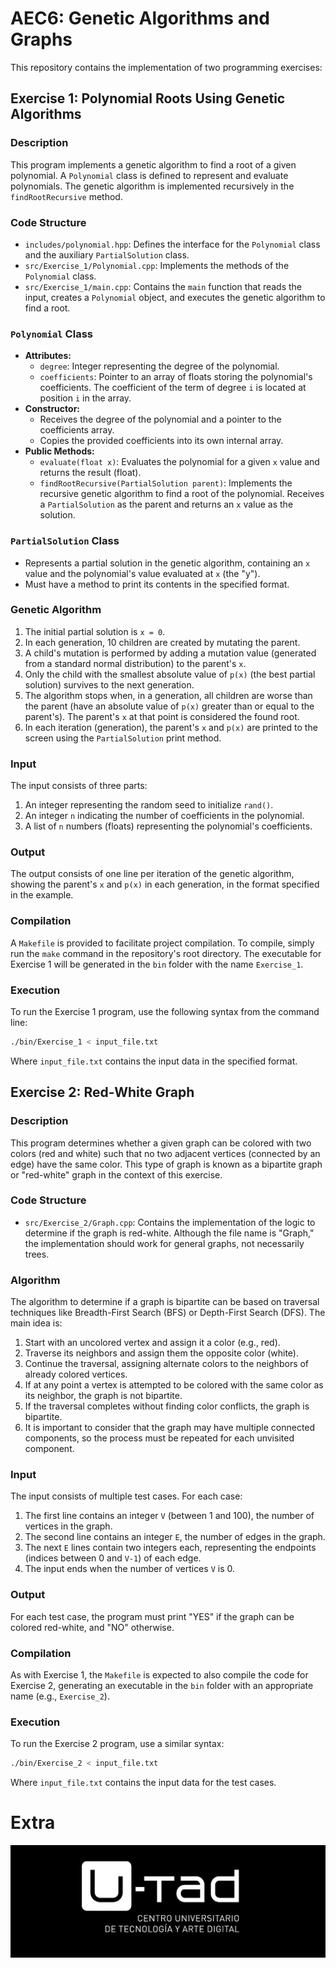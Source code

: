# AEC6: Genetic Algorithms and Graphs

This repository contains the implementation of two programming exercises:

## Exercise 1: Polynomial Roots Using Genetic Algorithms

### Description

This program implements a genetic algorithm to find a root of a given polynomial. A `Polynomial` class is defined to represent and evaluate polynomials. The genetic algorithm is implemented recursively in the `findRootRecursive` method.

### Code Structure

* `includes/polynomial.hpp`: Defines the interface for the `Polynomial` class and the auxiliary `PartialSolution` class.
* `src/Exercise_1/Polynomial.cpp`: Implements the methods of the `Polynomial` class.
* `src/Exercise_1/main.cpp`: Contains the `main` function that reads the input, creates a `Polynomial` object, and executes the genetic algorithm to find a root.

### `Polynomial` Class

* **Attributes:**
    * `degree`: Integer representing the degree of the polynomial.
    * `coefficients`: Pointer to an array of floats storing the polynomial's coefficients. The coefficient of the term of degree `i` is located at position `i` in the array.
* **Constructor:**
    * Receives the degree of the polynomial and a pointer to the coefficients array.
    * Copies the provided coefficients into its own internal array.
* **Public Methods:**
    * `evaluate(float x)`: Evaluates the polynomial for a given `x` value and returns the result (float).
    * `findRootRecursive(PartialSolution parent)`: Implements the recursive genetic algorithm to find a root of the polynomial. Receives a `PartialSolution` as the parent and returns an `x` value as the solution.

### `PartialSolution` Class

* Represents a partial solution in the genetic algorithm, containing an `x` value and the polynomial's value evaluated at `x` (the "y").
* Must have a method to print its contents in the specified format.

### Genetic Algorithm

1. The initial partial solution is `x = 0`.
2. In each generation, 10 children are created by mutating the parent.
3. A child's mutation is performed by adding a mutation value (generated from a standard normal distribution) to the parent's `x`.
4. Only the child with the smallest absolute value of `p(x)` (the best partial solution) survives to the next generation.
5. The algorithm stops when, in a generation, all children are worse than the parent (have an absolute value of `p(x)` greater than or equal to the parent's). The parent's `x` at that point is considered the found root.
6. In each iteration (generation), the parent's `x` and `p(x)` are printed to the screen using the `PartialSolution` print method.

### Input

The input consists of three parts:

1. An integer representing the random seed to initialize `rand()`.
2. An integer `n` indicating the number of coefficients in the polynomial.
3. A list of `n` numbers (floats) representing the polynomial's coefficients.

### Output

The output consists of one line per iteration of the genetic algorithm, showing the parent's `x` and `p(x)` in each generation, in the format specified in the example.

### Compilation

A `Makefile` is provided to facilitate project compilation. To compile, simply run the `make` command in the repository's root directory. The executable for Exercise 1 will be generated in the `bin` folder with the name `Exercise_1`.

### Execution

To run the Exercise 1 program, use the following syntax from the command line:

```bash
./bin/Exercise_1 < input_file.txt
```

Where `input_file.txt` contains the input data in the specified format.

## Exercise 2: Red-White Graph

### Description

This program determines whether a given graph can be colored with two colors (red and white) such that no two adjacent vertices (connected by an edge) have the same color. This type of graph is known as a bipartite graph or "red-white" graph in the context of this exercise.

### Code Structure

- `src/Exercise_2/Graph.cpp`: Contains the implementation of the logic to determine if the graph is red-white. Although the file name is "Graph," the implementation should work for general graphs, not necessarily trees.

### Algorithm

The algorithm to determine if a graph is bipartite can be based on traversal techniques like Breadth-First Search (BFS) or Depth-First Search (DFS). The main idea is:

1. Start with an uncolored vertex and assign it a color (e.g., red).
2. Traverse its neighbors and assign them the opposite color (white).
3. Continue the traversal, assigning alternate colors to the neighbors of already colored vertices.
4. If at any point a vertex is attempted to be colored with the same color as its neighbor, the graph is not bipartite.
5. If the traversal completes without finding color conflicts, the graph is bipartite.
6. It is important to consider that the graph may have multiple connected components, so the process must be repeated for each unvisited component.

### Input

The input consists of multiple test cases. For each case:

1. The first line contains an integer `V` (between 1 and 100), the number of vertices in the graph.
2. The second line contains an integer `E`, the number of edges in the graph.
3. The next `E` lines contain two integers each, representing the endpoints (indices between 0 and `V-1`) of each edge.
4. The input ends when the number of vertices `V` is 0.

### Output

For each test case, the program must print "YES" if the graph can be colored red-white, and "NO" otherwise.

### Compilation

As with Exercise 1, the `Makefile` is expected to also compile the code for Exercise 2, generating an executable in the `bin` folder with an appropriate name (e.g., `Exercise_2`).

### Execution

To run the Exercise 2 program, use a similar syntax:

```bash
./bin/Exercise_2 < input_file.txt
```

Where `input_file.txt` contains the input data for the test cases.

# Extra
![alt text](image.png)
